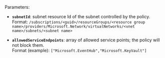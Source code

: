 Parameters:

* **``subnetId``**: subnet resource Id of the subnet controlled by the policy.  
Format: ``/subscriptions/<guid>/resourceGroups/<resource group name>/providers/Microsoft.Network/virtualNetworks/<vnet name>/subnets/<subnet name>``

* **``allowedServiceEndpoints``**: array of allowed service points; the policy will not block them.  
Format (example): ``["Microsoft.EventHub","Microsoft.KeyVault"]``
